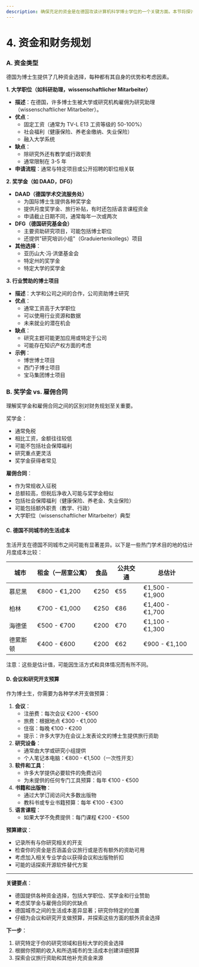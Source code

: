 ```yaml
---
description: 确保充足的资金是在德国攻读计算机科学博士学位的一个关键方面。本节将探讨各种资金选择，比较不同类型的财务支持，并提供在博士学习期间管理财务的见解。
---
```


# 4. 资金和财务规划

### A. 资金类型

德国为博士生提供了几种资金选择，每种都有其自身的优势和考虑因素。

**1. 大学职位（如科研助理，wissenschaftlicher Mitarbeiter）**

* **描述**：在德国，许多博士生被大学或研究机构雇佣为研究助理（wissenschaftlicher Mitarbeiter）。
* **优点**：
  * 固定工资（通常为 TV-L E13 工资等级的 50-100%）
  * 社会福利（健康保险、养老金缴纳、失业保险）
  * 融入大学系统
* **缺点**：
  * 除研究外还有教学或行政职责
  * 通常限制在 3-5 年
* **申请流程**：通常与特定项目或公开招聘的职位相关联

**2. 奖学金（如 DAAD，DFG）**

* **DAAD（德国学术交流服务处）**
  * 为国际博士生提供各种奖学金
  * 提供月度奖学金、旅行补贴，有时还包括语言课程资金
  * 申请截止日期不同，通常每年一次或两次
* **DFG（德国研究基金会）**
  * 主要资助研究项目，可能包括博士职位
  * 还提供"研究培训小组"（Graduiertenkollegs）项目
* **其他选择**：
  * 亚历山大·冯·洪堡基金会
  * 特定州的奖学金
  * 特定大学的奖学金

**3. 行业赞助的博士项目**

* **描述**：大学和公司之间的合作，公司资助博士研究
* **优点**：
  * 通常工资高于大学职位
  * 可以使用行业资源和数据
  * 未来就业的潜在机会
* **缺点**：
  * 研究主题可能更加应用或特定于公司
  * 可能存在知识产权方面的考虑
* **示例**：
  * 博世博士项目
  * 西门子博士项目
  * 宝马集团博士项目

### B. 奖学金 vs. 雇佣合同

理解奖学金和雇佣合同之间的区别对财务规划至关重要。

奖学金：

* 通常免税
* 相比工资，金额往往较低
* 可能不包括社会保障福利
* 研究重点更灵活
* 奖学金获得者常见

**雇佣合同**：

* 作为常规收入征税
* 总额较高，但税后净收入可能与奖学金相似
* 包括社会保障福利（健康保险、养老金、失业保险）
* 可能包括额外职责（教学、行政）
* 大学职位（wissenschaftlicher Mitarbeiter）典型

#### C. 德国不同城市的生活成本

生活开支在德国不同城市之间可能有显著差异。以下是一些热门学术目的地的估计月度成本比较：

| 城市   | 租金（一居室公寓）     | 食品   | 公共交通 | 总估计             |
| ---- | ------------- | ---- | ---- | --------------- |
| 慕尼黑  | €800 - €1,200 | €250 | €55  | €1,500 - €1,900 |
| 柏林   | €700 - €1,000 | €250 | €86  | €1,400 - €1,700 |
| 海德堡  | €500 - €700   | €200 | €70  | €1,100 - €1,300 |
| 德累斯顿 | €400 - €600   | €200 | €62  | €900 - €1,100   |

注意：这些是估计值，可能因生活方式和具体情况而有所不同。

#### D. 会议和研究开支预算

作为博士生，你需要为各种学术开支做预算：

1. **会议**：
   * 注册费：每次会议 €200 - €500
   * 旅费：根据地点 €300 - €1,000
   * 住宿：每晚 €100 - €200
   * 提示：许多大学为在会议上发表论文的博士生提供旅行资助
2. **研究设备**：
   * 通常由大学或研究小组提供
   * 个人笔记本电脑：€800 - €1,500（一次性开支）
3. **软件和工具**：
   * 许多大学提供必要软件的免费访问
   * 为未提供的任何专门工具预算：每年 €100 - €500
4. **书籍和出版物**：
   * 通过大学订阅访问大多数出版物
   * 教科书或专业书籍预算：每年 €100 - €300
5. **语言课程**：
   * 如果大学不免费提供：每门课程 €200 - €500

**预算建议**：

* 记录所有与你研究相关的开支
* 检查你的资金是否涵盖会议旅行或是否有额外的资助可用
* 考虑加入相关专业学会以获得会议和出版物折扣
* 可能的话探索开源软件替代方案

***

**关键要点**：

* 德国提供各种资金选择，包括大学职位、奖学金和行业赞助
* 考虑奖学金与雇佣合同的优缺点
* 德国城市之间的生活成本差异显著；研究你特定的位置
* 仔细为会议和研究开支做预算，并探索这些方面的额外资金选择

**下一步**：

1. 研究特定于你的研究领域和目标大学的资金选择
2. 根据你预期的收入和所选城市的生活成本创建详细预算
3. 探索会议旅行资助和其他补充资金来源
